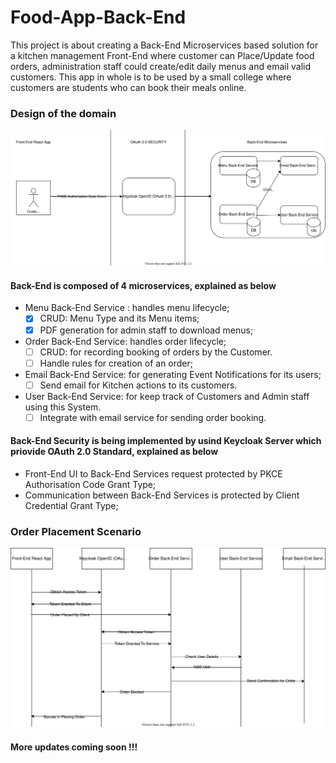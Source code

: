 # Food-App-Back-End

This project is about creating a Back-End Microservices based solution for a kitchen management Front-End where customer can Place/Update food orders, administration staff could create/edit daily menus and email valid customers. This app in whole is to be used by a small college where customers are students who can book their meals online. 

### Design of the domain

![Design of the domain](https://github.com/gauravuq/Food-App-Back-End/blob/master/Food%20App%20Back-End%20Domain.svg)

#### Back-End is composed of 4 microservices, explained as below
* Menu Back-End Service : handles menu lifecycle;
  - [X] CRUD: Menu Type and its Menu items;
  - [X] PDF generation for admin staff to download menus;
* Order Back-End Service: handles order lifecycle;
  - [ ] CRUD: for recording booking of orders by the Customer.
  - [ ] Handle rules for creation of an order;
* Email Back-End Service: for generating Event Notifications for its users;
  - [ ] Send email for Kitchen actions to its customers.
* User Back-End Service: for keep track of Customers and Admin staff using this System.
  - [ ] Integrate with email service for sending order booking.
  
#### Back-End Security is being implemented by usind Keycloak Server which priovide OAuth 2.0 Standard, explained as below
* Front-End UI to Back-End Services request protected by PKCE Authorisation Code Grant Type;
* Communication between Back-End Services is protected by Client Credential Grant Type;


### Order Placement Scenario

![Order Placement Scenario](https://github.com/gauravuq/Food-App-Back-End/blob/master/Food%20App%20Back-End%20Order%20Scenario%20.svg)

#### More updates coming soon !!!
